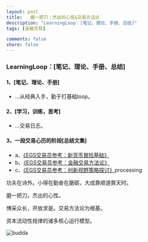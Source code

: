 ```yaml
---
layout: post
title:   磨一把刀：杰出的心性&交易方法论
description: "LearningLoop：[笔记、理论、手册、总结]"
tags: [金融交易]

comments: false
share: false
---
```


###  LearningLoop：[笔记、理论、手册、总结]

####  1、[笔记、理论、手册] 

* ...从经典入手，勤于打基础loop。

####  2、[学习，训练，思考] 

* ...交易日志。

####  3、一段交易心历的阶段[总结文集]

* a、[《EGS交易员参考：新货币冒险基础》](https://www.evernote.com/l/AG7UFppfPhpB5bf7koRDHRo5e11XRfUdnFM)
* b、[《EGS交易员参考：金融交易方法论》](https://www.evernote.com/l/AG6HZONcOz1BfJSpjDxEX-plAL9GB9KNtsU)
* c、[《EGS交易员参考：创新视野策略探讨》](http://www.ruoxu.me/)processing


功夫在诗外。小得在勤奋在磨砺，大成靠顺道靠天时。

磨一把刀。杰出的心性。

博采众长，开放求是。交易方法论为根基。

资本流动性规律的诸多核心运行模型。


![budda](https://ww2.sinaimg.cn/large/006tNc79gy1fdkdveaubbj31hc0xcaji.jpg)